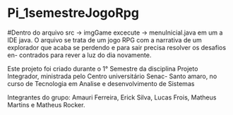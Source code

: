# Pi_1semestreJogoRpg

#Dentro do arquivo  src  -> imgGame excecute ->  menuInicial.java em um a IDE java.
O arquivo se trata de um jogo RPG com a narrativa de um explorador
que acaba se perdendo e para sair precisa resolver os desafios en-
contrados para rever a luz do dia novamente.

Este projeto foi criado durante o 1° Semestre da disciplina Projeto
Integrador, ministrada pelo Centro universitário Senac- Santo amaro,
no curso de Tecnologia em Analise e desenvolvimento de Sistemas

Integrantes do grupo: Amauri Ferreira, Erick Silva, Lucas Frois, 
Matheus Martins e Matheus Rocker.



